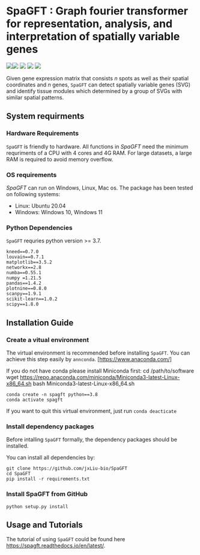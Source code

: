 # SpaGFT : Graph fourier transformer for representation, analysis, and interpretation of spatially variable genes
<img src="https://img.shields.io/badge/SpaGFT-v1.0.0-green"><img src="https://img.shields.io/badge/Platform-Linux-green"> <img src="https://img.shields.io/badge/Platform-Windows-green"> <img src="https://img.shields.io/badge/Language-python3-green"> <img src="https://img.shields.io/badge/License-MIT-green">

Given gene expression matrix that consists $n$ spots as well as their spatial coordinates and $n$ genes, ```SpaGFT``` can detect spatially variable genes (SVG) and identify tissue modules which determined by a group of SVGs with similar spatial patterns.
## System requirments
### Hardware Requirements
```SpaGFT``` is friendly to hardware. All functions in _SpaGFT_ need the minimum
requriments of a CPU with 4 cores and 4G RAM. For large datasets, a large RAM is
required to avoid memory overflow.

### OS requirements
_SpaGFT_ can run on Windows, Linux, Mac os. The package has been tested on 
following systems:

- Linux: Ubuntu 20.04
- Windows: Windows 10, Windows 11

### Python Dependencies
```SpaGFT``` requries python version >= 3.7.

``` 
kneed==0.7.0
louvain==0.7.1
matplotlib==3.5.2
networkx==2.8
numba==0.55.1
numpy =1.21.5
pandas==1.4.2
plotnine==0.8.0
scanpy==1.9.1
scikit-learn==1.0.2
scipy==1.8.0
```
## Installation Guide
### Create a vitual environment 

The virtual environment is recommended before installing ```SpaGFT```. You can
achieve this step easily by ```annconda```. [https://www.anaconda.com/]

If you do not have conda please install Miniconda first:
cd /path/to/software
wget https://repo.anaconda.com/miniconda/Miniconda3-latest-Linux-x86_64.sh
bash Miniconda3-latest-Linux-x86_64.sh

```shell
conda create -n spagft python==3.8
conda activate spagft
```
If you want to quit this virtual environment, just run ``` conda deacticate ```

### Install dependency packages
Before intalling ```SpaGFT``` formally, the dependency packages should be installed.

You can install all dependencies by:
```shell
git clone https://github.com/jxLiu-bio/SpaGFT
cd SpaGFT
pip install -r requirements.txt
```
### Install SpaGFT from GitHub
```shell
python setup.py install
```

## Usage and Tutorials
The tutorial of using ```SpaGFT``` could be found here https://spagft.readthedocs.io/en/latest/.


